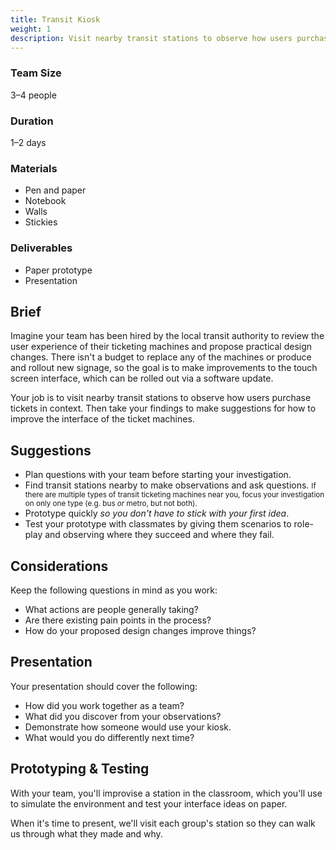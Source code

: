 ```yaml
---
title: Transit Kiosk
weight: 1
description: Visit nearby transit stations to observe how users purchase tickets in context, then take your findings to make suggestions for how to improve the interface of the ticket machines.
---
```


<div class="deets row">
  <div>

  ### Team Size

  3–4 people

  ### Duration

  1–2 days

  </div>

  <div>

  ### Materials

  * Pen and paper
  * Notebook
  * Walls
  * Stickies

  </div>

  <div>

  ### Deliverables

  * Paper prototype
  * Presentation

  </div>
</div>


## Brief

Imagine your team has been hired by the local transit authority to review the user experience of their ticketing machines and propose practical design changes. There isn't a budget to replace any of the machines or produce and rollout new signage, so the goal is to make improvements to the touch screen interface, which can be rolled out via a software update.

Your job is to visit nearby transit stations to observe how users purchase tickets in context. Then take your findings to make suggestions for how to improve the interface of the ticket machines.


## Suggestions

* Plan questions with your team before starting your investigation.
* Find transit stations nearby to make observations and ask questions.
  <small>If there are multiple types of transit ticketing machines near you, focus your investigation on only one type (e.g. bus *or* metro, but not both).</small>
* Prototype quickly *so you don't have to stick with your first idea*.
* Test your prototype with classmates by giving them scenarios to role-play and observing where they succeed and where they fail.


## Considerations

Keep the following questions in mind as you work:

* What actions are people generally taking?
* Are there existing pain points in the process?
* How do your proposed design changes improve things?


## Presentation

Your presentation should cover the following:

* How did you work together as a team?
* What did you discover from your observations?
* Demonstrate how someone would use your kiosk.
* What would you do differently next time?

## Prototyping & Testing

With your team, you'll improvise a station in the classroom, which you'll use to simulate the environment and test your interface ideas on paper.

When it's time to present, we'll visit each group's station so they can walk us through what they made and why.
